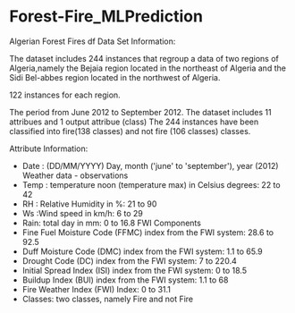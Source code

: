 # Forest-Fire_MLPrediction

Algerian Forest Fires df
Data Set Information:

The dataset includes 244 instances that regroup a data of two regions of Algeria,namely the Bejaia region located in the northeast of Algeria and the Sidi Bel-abbes region located in the northwest of Algeria.

122 instances for each region.

The period from June 2012 to September 2012. The dataset includes 11 attribues and 1 output attribue (class) The 244 instances have been classified into fire(138 classes) and not fire (106 classes) classes.

Attribute Information:

- Date : (DD/MM/YYYY) Day, month ('june' to 'september'), year (2012) Weather data - observations
- Temp : temperature noon (temperature max) in Celsius degrees: 22 to 42
- RH : Relative Humidity in %: 21 to 90
- Ws :Wind speed in km/h: 6 to 29
- Rain: total day in mm: 0 to 16.8 FWI Components
- Fine Fuel Moisture Code (FFMC) index from the FWI system: 28.6 to 92.5
- Duff Moisture Code (DMC) index from the FWI system: 1.1 to 65.9
- Drought Code (DC) index from the FWI system: 7 to 220.4
- Initial Spread Index (ISI) index from the FWI system: 0 to 18.5
- Buildup Index (BUI) index from the FWI system: 1.1 to 68
- Fire Weather Index (FWI) Index: 0 to 31.1
- Classes: two classes, namely Fire and not Fire